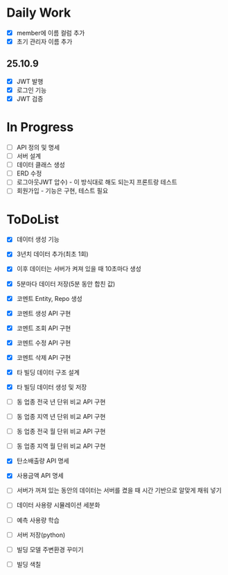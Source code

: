 # Daily Work

- [X]  member에 이름 컬럼 추가
- [X]  초기 관리자 이름 추가

## 25.10.9

- [X]  JWT 발행
- [X]  로그인 기능
- [X]  JWT 검증

# In Progress

- [ ]  API 정의 및 명세
- [ ]  서버 설계
- [ ]  데이터 클래스 생성
- [ ]  ERD 수정
- [ ]  로그아웃JWT 압수) - 이 방식대로 해도 되는지 프론트랑 테스트
- [ ]  회원가입 - 기능은 구현, 테스트 필요

# ToDoList

- [X]  데이터 생성 기능
- [X]  3년치 데이터 추가(최초 1회)
- [X]  이후 데이터는 서버가 켜져 있을 때 10초마다 생성
- [X]  5분마다 데이터 저장(5분 동안 합친 값)
- [X]  코멘트 Entity, Repo 생성
- [X]  코멘트 생성 API 구현
- [X]  코멘트 조회 API 구현
- [X]  코멘트 수정 API 구현
- [X]  코멘트 삭제 API 구현
- [x]  타 빌딩 데이터 구조 설계
- [x]  타 빌딩 데이터 생성 및 저장
- [ ]  동 업종 전국 년 단위 비교 API 구현
- [ ]  동 업종 지역 년 단위 비교 API 구현
- [ ]  동 업종 전국 월 단위 비교 API 구현
- [ ]  동 업종 지역 월 단위 비교 API 구현

- [x]  탄소배출량 API 명세
- [x]  사용금액 API 명세

- [ ]  서버가 꺼져 있는 동안의 데이터는 서버를 켰을 때 시간 기반으로 알맞게 채워 넣기
- [ ]  데이터 사용량 시뮬레이션 세분화
- [ ]  예측 사용량 학습
- [ ]  서버 저장(python)
- [ ]  빌딩 모델 주변환경 꾸미기
- [ ]  빌딩 색칠
